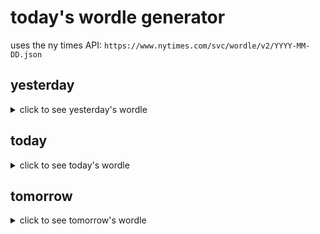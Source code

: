 # today's wordle generator

uses the ny times API: `https://www.nytimes.com/svc/wordle/v2/YYYY-MM-DD.json`

## yesterday

<details>
    <summary>click to see yesterday's wordle</summary>

    boast

</details>

## today

<details>
    <summary>click to see today's wordle</summary>

    scowl

</details>

## tomorrow

<details>
    <summary>click to see tomorrow's wordle</summary>

    hefty

</details>

